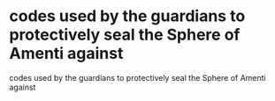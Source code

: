 # codes used by the guardians to protectively seal the Sphere of Amenti against

codes used by the guardians to protectively seal the Sphere of Amenti against